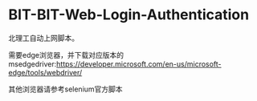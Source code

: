 # BIT-BIT-Web-Login-Authentication

北理工自动上网脚本。

需要edge浏览器，并下载对应版本的msedgedriver:https://developer.microsoft.com/en-us/microsoft-edge/tools/webdriver/

其他浏览器请参考selenium官方脚本
